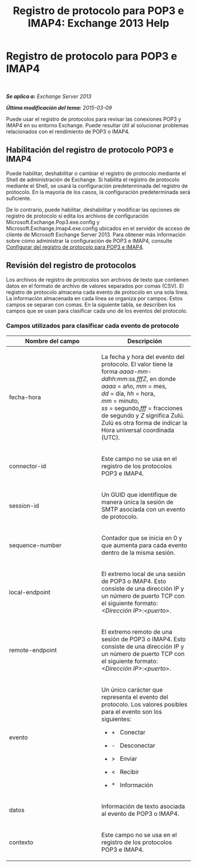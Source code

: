 ﻿---
title: 'Registro de protocolo para POP3 e IMAP4: Exchange 2013 Help'
TOCTitle: Registro de protocolo para POP3 e IMAP4
ms:assetid: 212ed3d5-0c98-4346-a860-1cfcac5d73c4
ms:mtpsurl: https://technet.microsoft.com/es-es/library/Dd335141(v=EXCHG.150)
ms:contentKeyID: 50556749
ms.date: 04/23/2018
mtps_version: v=EXCHG.150
ms.translationtype: HT
---

# Registro de protocolo para POP3 e IMAP4

 

_**Se aplica a:** Exchange Server 2013_

_**Última modificación del tema:** 2015-03-09_

Puede usar el registro de protocolos para revisar las conexiones POP3 y IMAP4 en su entorno Exchange. Puede resultar útil al solucionar problemas relacionados con el rendimiento de POP3 o IMAP4.

## Habilitación del registro de protocolo POP3 e IMAP4

Puede habilitar, deshabilitar o cambiar el registro de protocolo mediante el Shell de administración de Exchange. Si habilita el registro de protocolo mediante el Shell, se usará la configuración predeterminada del registro de protocolo. En la mayoría de los casos, la configuración predeterminada será suficiente.

De lo contrario, puede habilitar, deshabilitar y modificar las opciones de registro de protocolo si edita los archivos de configuración Microsoft.Exchange.Pop3.exe.config y Microsoft.Exchange.Imap4.exe.config ubicados en el servidor de acceso de cliente de Microsoft Exchange Server 2013. Para obtener más información sobre cómo administrar la configuración de POP3 e IMAP4, consulte [Configurar del registro de protocolo para POP3 e IMAP4](configure-protocol-logging-for-pop3-and-imap4-exchange-2013-help.md).

## Revisión del registro de protocolos

Los archivos de registro de protocolos son archivos de texto que contienen datos en el formato de archivo de valores separados por comas (CSV). El registro de protocolo almacena cada evento de protocolo en una sola línea. La información almacenada en cada línea se organiza por campos. Estos campos se separan con comas. En la siguiente tabla, se describen los campos que se usan para clasificar cada uno de los eventos del protocolo.

### Campos utilizados para clasificar cada evento de protocolo

<table>
<colgroup>
<col style="width: 50%" />
<col style="width: 50%" />
</colgroup>
<thead>
<tr class="header">
<th>Nombre del campo</th>
<th>Descripción</th>
</tr>
</thead>
<tbody>
<tr class="odd">
<td><p>fecha-hora</p></td>
<td><p>La fecha y hora del evento del protocolo. El valor tiene la forma <em>aaaa-mm-ddhh:mm:ss.fffZ</em>, en donde <em>aaaa</em> = año, <em>mm</em> = mes, <em>dd</em> = día, <em>hh</em> = hora, <em>mm</em> = minuto, <em>ss</em> = segundo,<em>fff</em> = fracciones de segundo y <em>Z</em> significa Zulú. Zulú es otra forma de indicar la Hora universal coordinada (UTC).</p></td>
</tr>
<tr class="even">
<td><p>connector-id</p></td>
<td><p>Este campo no se usa en el registro de los protocolos POP3 e IMAP4.</p></td>
</tr>
<tr class="odd">
<td><p>session-id</p></td>
<td><p>Un GUID que identifique de manera única la sesión de SMTP asociada con un evento de protocolo.</p></td>
</tr>
<tr class="even">
<td><p>sequence-number</p></td>
<td><p>Contador que se inicia en 0 y que aumenta para cada evento dentro de la misma sesión.</p></td>
</tr>
<tr class="odd">
<td><p>local-endpoint</p></td>
<td><p>El extremo local de una sesión de POP3 o IMAP4. Esto consiste de una dirección IP y un número de puerto TCP con el siguiente formato: <em>&lt;Dirección IP&gt;</em>:<em>&lt;puerto&gt;</em>.</p></td>
</tr>
<tr class="even">
<td><p>remote-endpoint</p></td>
<td><p>El extremo remoto de una sesión de POP3 o IMAP4. Esto consiste de una dirección IP y un número de puerto TCP con el siguiente formato: <em>&lt;Dirección IP&gt;</em>:<em>&lt;puerto&gt;</em>.</p></td>
</tr>
<tr class="odd">
<td><p>evento</p></td>
<td><p>Un único carácter que representa el evento del protocolo. Los valores posibles para el evento son los siguientes:</p>
<ul>
<li><p>+   Conectar</p></li>
<li><p>-   Desconectar</p></li>
<li><p>&gt;   Enviar</p></li>
<li><p>&lt;   Recibir</p></li>
<li><p>*   Información</p></li>
</ul></td>
</tr>
<tr class="even">
<td><p>datos</p></td>
<td><p>Información de texto asociada al evento de POP3 o IMAP4.</p></td>
</tr>
<tr class="odd">
<td><p>contexto</p></td>
<td><p>Este campo no se usa en el registro de los protocolos POP3 e IMAP4.</p></td>
</tr>
</tbody>
</table>

